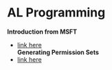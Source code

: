 # AL Programming    
**Introduction from MSFT**
  - [link here](https://learn.microsoft.com/en-us/dynamics365/business-central/dev-itpro/developer/devenv-landing)      
**Generating Permission Sets**
  - [link here](https://yzhums.com/29221/)
